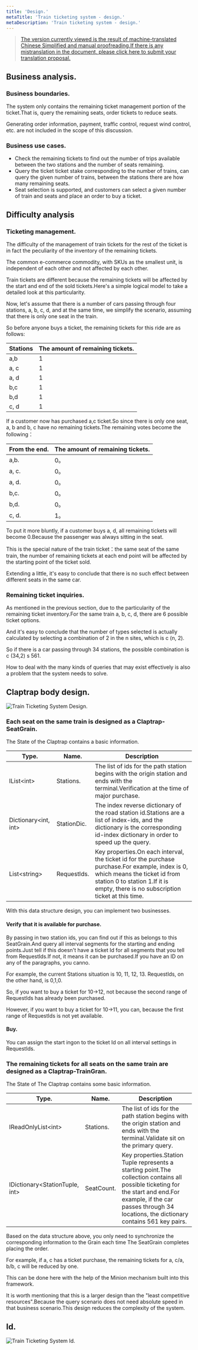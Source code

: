 ```yaml
---
title: 'Design.'
metaTitle: 'Train ticketing system - design.'
metaDescription: 'Train ticketing system - design.'
---
```


> [The version currently viewed is the result of machine-translated Chinese Simplified and manual proofreading.If there is any mistranslation in the document, please click here to submit your translation proposal.](https://crwd.in/newbeclaptrap)

## Business analysis.

### Business boundaries.

The system only contains the remaining ticket management portion of the ticket.That is, query the remaining seats, order tickets to reduce seats.

Generating order information, payment, traffic control, request wind control, etc. are not included in the scope of this discussion.

### Business use cases.

- Check the remaining tickets to find out the number of trips available between the two stations and the number of seats remaining.
- Query the ticket ticket stake corresponding to the number of trains, can query the given number of trains, between the stations there are how many remaining seats.
- Seat selection is supported, and customers can select a given number of train and seats and place an order to buy a ticket.

## Difficulty analysis

### Ticketing management.

The difficulty of the management of train tickets for the rest of the ticket is in fact the peculiarity of the inventory of the remaining tickets.

The common e-commerce commodity, with SKUs as the smallest unit, is independent of each other and not affected by each other.

Train tickets are different because the remaining tickets will be affected by the start and end of the sold tickets.Here's a simple logical model to take a detailed look at this particularity.

Now, let's assume that there is a number of cars passing through four stations, a, b, c, d, and at the same time, we simplify the scenario, assuming that there is only one seat in the train.

So before anyone buys a ticket, the remaining tickets for this ride are as follows:

| Stations | The amount of remaining tickets. |
| -------- | -------------------------------- |
| a,b      | 1                                |
| a, c     | 1                                |
| a, d     | 1                                |
| b,c      | 1                                |
| b,d      | 1                                |
| c, d     | 1                                |

If a customer now has purchased a,c ticket.So since there is only one seat, a, b and b, c have no remaining tickets.The remaining votes become the following：

| From the end. | The amount of remaining tickets. |
| ------------- | -------------------------------- |
| a,b.          | 0。                               |
| a, c.         | 0。                               |
| a, d.         | 0。                               |
| b,c.          | 0。                               |
| b,d.          | 0。                               |
| c, d.         | 1。                               |

To put it more bluntly, if a customer buys a, d, all remaining tickets will become 0.Because the passenger was always sitting in the seat.

This is the special nature of the train ticket：the same seat of the same train, the number of remaining tickets at each end point will be affected by the starting point of the ticket sold.

Extending a little, it's easy to conclude that there is no such effect between different seats in the same car.

### Remaining ticket inquiries.

As mentioned in the previous section, due to the particularity of the remaining ticket inventory.For the same train a, b, c, d, there are 6 possible ticket options.

And it's easy to conclude that the number of types selected is actually calculated by selecting a combination of 2 in the n sites, which is c (n, 2).

So if there is a car passing through 34 stations, the possible combination is c (34,2) s 561.

How to deal with the many kinds of queries that may exist effectively is also a problem that the system needs to solve.

## Claptrap body design.

![Train Ticketing System Design.](/images/20200720-001.png)

### Each seat on the same train is designed as a Claptrap- SeatGrain.

The State of the Claptrap contains a basic information.

| Type.                                  | Name.       | Description                                                                                                                                                                                                           |
| -------------------------------------- | ----------- | --------------------------------------------------------------------------------------------------------------------------------------------------------------------------------------------------------------------- |
| IList&lt;int&gt;           | Stations.   | The list of ids for the path station begins with the origin station and ends with the terminal.Verification at the time of major purchase.                                                                            |
| Dictionary&lt;int, int&gt; | StationDic. | The index reverse dictionary of the road station id.Stations are a list of index-ids, and the dictionary is the corresponding id-index dictionary in order to speed up the query.                                     |
| List&lt;string&gt;         | RequestIds. | Key properties.On each interval, the ticket id for the purchase purchase.For example, index is 0, which means the ticket id from station 0 to station 1.If it is empty, there is no subscription ticket at this time. |

With this data structure design, you can implement two businesses.

#### Verify that it is available for purchase.

By passing in two station ids, you can find out if this as belongs to this SeatGrain.And query all interval segments for the starting and ending points.Just tell if this doesn't have a ticket Id for all segments that you tell from RequestIds.If not, it means it can be purchased.If you have an ID on any of the paragraphs, you canno.

For example, the current Stations situation is 10, 11, 12, 13. RequestIds, on the other hand, is 0,1,0.

So, if you want to buy a ticket for 10->12, not because the second range of RequestIds has already been purchased.

However, if you want to buy a ticket for 10->11, you can, because the first range of RequestIds is not yet available.

#### Buy.

You can assign the start ingon to the ticket Id on all interval settings in RequestIds.

### The remaining tickets for all seats on the same train are designed as a Claptrap-TrainGran.

The State of The Claptrap contains some basic information.

| Type.                                            | Name.      | Description                                                                                                                                                                                                               |
| ------------------------------------------------ | ---------- | ------------------------------------------------------------------------------------------------------------------------------------------------------------------------------------------------------------------------- |
| IReadOnlyList&lt;int&gt;             | Stations.  | The list of ids for the path station begins with the origin station and ends with the terminal.Validate sit on the primary query.                                                                                         |
| IDictionary&lt;StationTuple, int&gt; | SeatCount. | Key properties.Station Tuple represents a starting point.The collection contains all possible ticketing for the start and end.For example, if the car passes through 34 locations, the dictionary contains 561 key pairs. |

Based on the data structure above, you only need to synchronize the corresponding information to the Grain each time The SeatGrain completes placing the order.

For example, if a, c has a ticket purchase, the remaining tickets for a, c/a, b/b, c will be reduced by one.

This can be done here with the help of the Minion mechanism built into this framework.

It is worth mentioning that this is a larger design than the "least competitive resources".Because the query scenario does not need absolute speed in that business scenario.This design reduces the complexity of the system.

## Id.

![Train Ticketing System Id.](/images/20200813-001.png)
